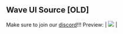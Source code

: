 ## Wave UI Source [OLD]
Make sure to join our [discord](https://discord.gg/skidding)!!!
Preview:
| ![](https://github.com/user-attachments/assets/380f8415-de2a-4847-b16d-ebfaa0a61caf) | 
